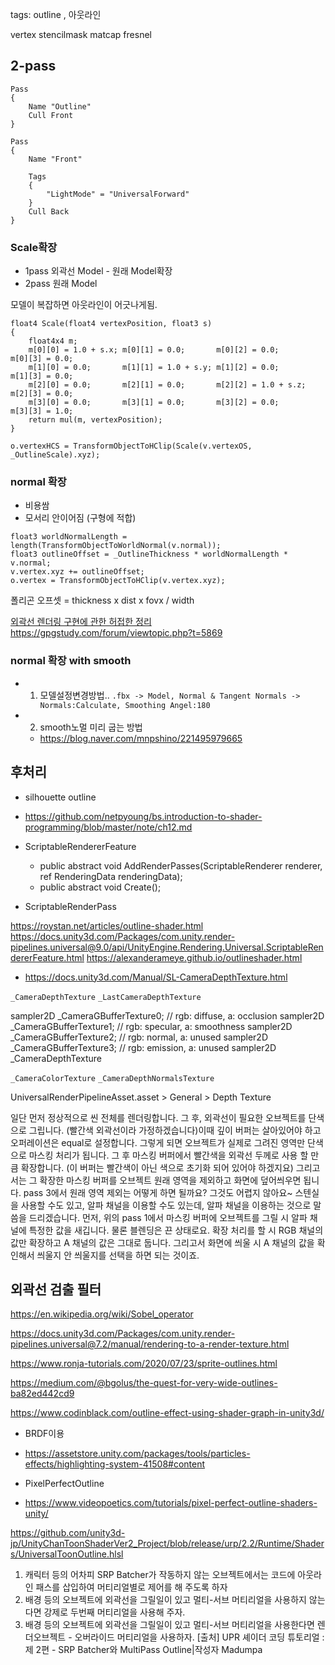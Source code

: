 tags: outline , 아웃라인

vertex stencilmask matcap fresnel

## 2-pass

``` shader
Pass
{
    Name "Outline"
    Cull Front
}

Pass
{
    Name "Front"

    Tags
    {
        "LightMode" = "UniversalForward"
    }
    Cull Back
}

```

### Scale확장

- 1pass 외곽선 Model - 원래 Model확장
- 2pass 원래 Model

모델이 복잡하면 아웃라인이 어긋나게됨.

``` hlsl
float4 Scale(float4 vertexPosition, float3 s)
{
    float4x4 m;
    m[0][0] = 1.0 + s.x; m[0][1] = 0.0;       m[0][2] = 0.0;       m[0][3] = 0.0;
    m[1][0] = 0.0;       m[1][1] = 1.0 + s.y; m[1][2] = 0.0;       m[1][3] = 0.0;
    m[2][0] = 0.0;       m[2][1] = 0.0;       m[2][2] = 1.0 + s.z; m[2][3] = 0.0;
    m[3][0] = 0.0;       m[3][1] = 0.0;       m[3][2] = 0.0;       m[3][3] = 1.0;
    return mul(m, vertexPosition);
}

o.vertexHCS = TransformObjectToHClip(Scale(v.vertexOS, _OutlineScale).xyz);
```

### normal 확장

- 비용쌈
- 모서리 안이어짐 (구형에 적합)

``` hlsl
float3 worldNormalLength = length(TransformObjectToWorldNormal(v.normal));
float3 outlineOffset = _OutlineThickness * worldNormalLength * v.normal;
v.vertex.xyz += outlineOffset;
o.vertex = TransformObjectToHClip(v.vertex.xyz);
```

폴리곤 오프셋 = thickness x dist x fovx / width 


[외곽선 렌더링 구현에 관한 허접한 정리](https://gamedevforever.com/18)
https://gpgstudy.com/forum/viewtopic.php?t=5869


### normal 확장 with smooth

  - 1. 모델설정변경방법.. `.fbx -> Model, Normal & Tangent Normals -> Normals:Calculate, Smoothing Angel:180`
  - 2. smooth노멀 미리 굽는 방법
    - <https://blog.naver.com/mnpshino/221495979665>

## 후처리

- silhouette outline
- https://github.com/netpyoung/bs.introduction-to-shader-programming/blob/master/note/ch12.md

- ScriptableRendererFeature
  -  public abstract void AddRenderPasses(ScriptableRenderer renderer, ref RenderingData renderingData);
  -  public abstract void Create();

- ScriptableRenderPass


https://roystan.net/articles/outline-shader.html
https://docs.unity3d.com/Packages/com.unity.render-pipelines.universal@9.0/api/UnityEngine.Rendering.Universal.ScriptableRendererFeature.html
https://alexanderameye.github.io/outlineshader.html

- <https://docs.unity3d.com/Manual/SL-CameraDepthTexture.html>

`_CameraDepthTexture`
`_LastCameraDepthTexture`

sampler2D _CameraGBufferTexture0; // rgb: diffuse,  a: occlusion
sampler2D _CameraGBufferTexture1; // rgb: specular, a: smoothness
sampler2D _CameraGBufferTexture2; // rgb: normal,   a: unused
sampler2D _CameraGBufferTexture3; // rgb: emission, a: unused
sampler2D _CameraDepthTexture


`_CameraColorTexture`
`_CameraDepthNormalsTexture`



UniversalRenderPipelineAsset.asset > General > Depth Texture


일단 먼저 정상적으로 씬 전체를 렌더링합니다.
그 후, 외곽선이 필요한 오브젝트를 단색으로 그립니다. (빨간색 외곽선이라 가정하겠습니다)이때 깊이 버퍼는 살아있어야 하고  오퍼레이션은  equal로 설정합니다. 그렇게 되면 오브젝트가 실제로 그려진 영역만 단색으로 마스킹 처리가 됩니다.
그 후 마스킹 버퍼에서 빨간색을 외곽선 두께로 사용 할 만큼 확장합니다. (이 버퍼는 빨간색이 아닌 색으로 초기화 되어 있어야 하겠지요)
그리고서는 그 확장한 마스킹 버퍼를 오브젝트 원래 영역을 제외하고 화면에 덮어씌우면 됩니다.
pass 3에서 원래 영역 제외는 어떻게 하면 될까요? 그것도 어렵지 않아요~ 
스텐실을 사용할 수도 있고, 알파 채널을 이용할 수도 있는데, 알파 채널을 이용하는 것으로 말씀을 드리겠습니다. 
먼저, 위의 pass 1에서 마스킹 버퍼에 오브젝트를 그릴 시 알파 채널에 특정한 값을 새깁니다. 물론 블렌딩은 끈 상태로요.
확장 처리를 할 시 RGB 채널의 값만 확장하고 A 채널의 값은 그대로 둡니다.
그리고서 화면에 씌울 시 A 채널의 값을 확인해서 씌울지 안 씌울지를 선택을 하면 되는 것이죠.



## 외곽선 검출 필터

https://en.wikipedia.org/wiki/Sobel_operator
  
  https://docs.unity3d.com/Packages/com.unity.render-pipelines.universal@7.2/manual/rendering-to-a-render-texture.html

  https://www.ronja-tutorials.com/2020/07/23/sprite-outlines.html
  
  https://medium.com/@bgolus/the-quest-for-very-wide-outlines-ba82ed442cd9

https://www.codinblack.com/outline-effect-using-shader-graph-in-unity3d/


- BRDF이용



- https://assetstore.unity.com/packages/tools/particles-effects/highlighting-system-41508#content
- PixelPerfectOutline
- https://www.videopoetics.com/tutorials/pixel-perfect-outline-shaders-unity/

https://github.com/unity3d-jp/UnityChanToonShaderVer2_Project/blob/release/urp/2.2/Runtime/Shaders/UniversalToonOutline.hlsl



1. 캐릭터 등의 어차피 SRP Batcher가 작동하지 않는 오브젝트에서는 코드에 아웃라인 패스를 삽입하여 머티리얼별로 제어를 해 주도록 하자
2. 배경 등의 오브젝트에 외곽선을 그릴일이 있고 멀티-서브 머티리얼을 사용하지 않는다면 강제로 두번째 머티리얼을 사용해 주자.
3. 배경 등의 오브젝트에 외곽선을 그릴일이 있고 멀티-서브 머티리얼을 사용한다면 렌더오브젝트 - 오버라이드 머티리얼을 사용하자.
​[출처] UPR 셰이더 코딩 튜토리얼 : 제 2편 - SRP Batcher와 MultiPass Outline|작성자 Madumpa
